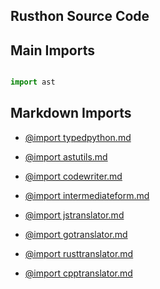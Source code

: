 Rusthon Source Code
-------------------

Main Imports
-------
```python

import ast

```

Markdown Imports
-------
* [@import typedpython.md](typedpython.md)
* [@import astutils.md](astutils.md)
* [@import codewriter.md](codewriter.md)
* [@import intermediateform.md](intermediateform.md)


* [@import jstranslator.md](jstranslator.md)
* [@import gotranslator.md](gotranslator.md)
* [@import rusttranslator.md](rusttranslator.md)
* [@import cpptranslator.md](cpptranslator.md)

